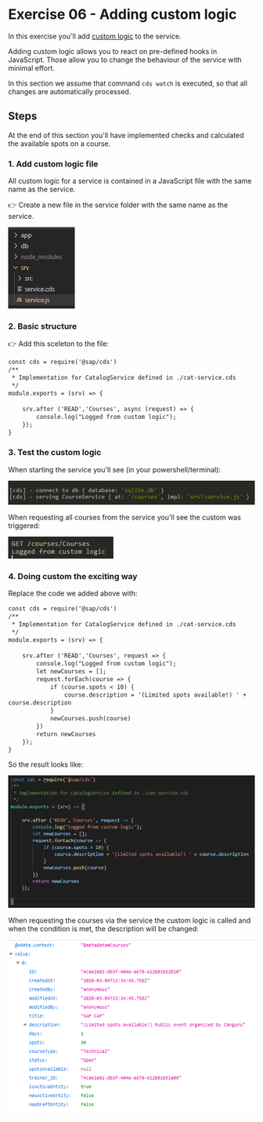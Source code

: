 # Exercise 06 - Adding custom logic

In this exercise you'll add [custom logic](https://cap.cloud.sap/docs/guides/service-impl) to the service. 

Adding custom logic allows you to react on pre-defined hooks in JavaScript. Those allow you to change the behaviour of the service with minimal effort.


In this section we assume that command ```cds watch``` is executed, so that all changes are automatically processed.

## Steps

At the end of this section you'll have implemented checks and calculated the available spots on a course.

### 1. Add custom logic file

All custom logic for a service is contained in a JavaScript file with the same name as the service.

:point_right: Create a new file in the service folder with the same name as the service.

![Creating the custom logic file](custom_logic_file.png)

### 2. Basic structure

:point_right: Add this sceleton to the file:

```
const cds = require('@sap/cds')
/**
 * Implementation for CatalogService defined in ./cat-service.cds
 */
module.exports = (srv) => {    

    srv.after ('READ','Courses', async (request) => {
        console.log("Logged from custom logic");
    });
}
```

### 3. Test the custom logic

When starting the service you'll see (in your powershell/terminal):

![Starting service with custom logic](custom_logic_start.png)

When requesting all courses from the service you'll see the custom was triggered:

![Checking the log from custom logic](custom_logic_log.png)

### 4. Doing custom the exciting way

Replace the code we added above with:

```
const cds = require('@sap/cds')
/**
 * Implementation for CatalogService defined in ./cat-service.cds
 */
module.exports = (srv) => {    

    srv.after ('READ','Courses', request => {
        console.log("Logged from custom logic");
        let newCourses = [];
        request.forEach(course => {
            if (course.spots < 10) {
                course.description = '(Limited spots available!) ' + course.description
            }
            newCourses.push(course)
        })
        return newCourses
    });
}
```

So the result looks like:

![The resulting custom logic file](custom_logic_result.png)

When requesting the courses via the service the custom logic is called and when the condition is met, the description will be changed:

![The resulting service call](custom_logic_result_service.png)